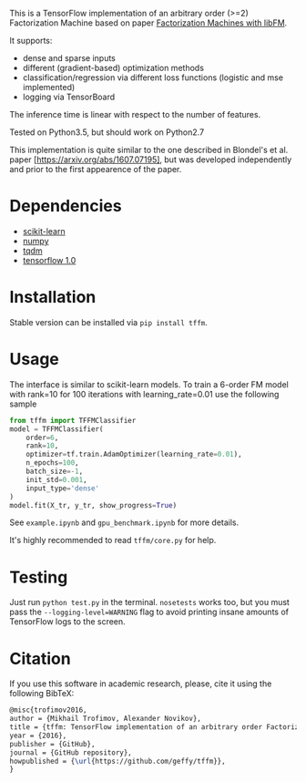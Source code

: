 This is a TensorFlow implementation of an arbitrary order (>=2) Factorization Machine based on paper [Factorization Machines with libFM](http://dl.acm.org/citation.cfm?doid=2168752.2168771).

It supports:
* dense and sparse inputs
* different (gradient-based) optimization methods
* classification/regression via different loss functions (logistic and mse implemented)
* logging via TensorBoard

The inference time is linear with respect to the number of features.

Tested on Python3.5, but should work on Python2.7

This implementation is quite similar to the one described in Blondel's et al. paper [https://arxiv.org/abs/1607.07195], but was developed independently and prior to the first appearence of the paper.

# Dependencies
* [scikit-learn](http://scikit-learn.org/stable/)
* [numpy](http://www.numpy.org/)
* [tqdm](https://github.com/tqdm/tqdm)
* [tensorflow 1.0](https://www.tensorflow.org/)

# Installation
Stable version can be installed via `pip install tffm`. 

# Usage
The interface is similar to scikit-learn models. To train a 6-order FM model with rank=10 for 100 iterations with learning_rate=0.01 use the following sample
```python
from tffm import TFFMClassifier
model = TFFMClassifier(
    order=6,
    rank=10,
    optimizer=tf.train.AdamOptimizer(learning_rate=0.01),
    n_epochs=100,
    batch_size=-1,
    init_std=0.001,
    input_type='dense'
)
model.fit(X_tr, y_tr, show_progress=True)
```

See `example.ipynb` and `gpu_benchmark.ipynb` for more details.

It's highly recommended to read `tffm/core.py` for help.


# Testing
Just run ```python test.py``` in the terminal. ```nosetests``` works too, but you must pass the `--logging-level=WARNING` flag to avoid printing insane amounts of TensorFlow logs to the screen.


# Citation
If you use this software in academic research, please, cite it using the following BibTeX:
```latex
@misc{trofimov2016,
author = {Mikhail Trofimov, Alexander Novikov},
title = {tffm: TensorFlow implementation of an arbitrary order Factorization Machine},
year = {2016},
publisher = {GitHub},
journal = {GitHub repository},
howpublished = {\url{https://github.com/geffy/tffm}},
}
```
